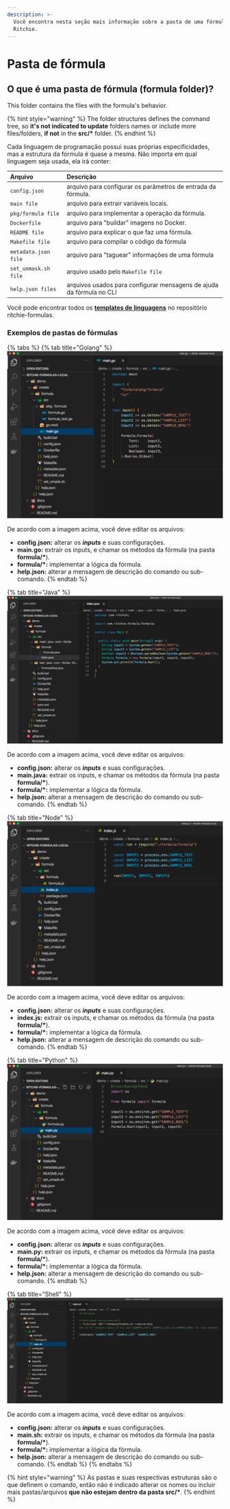 ```yaml
---
description: >-
  Você encontra nesta seção mais informação sobre a pasta de uma fórmula no
  Ritchie.
---
```


# Pasta de fórmula

## O que é uma pasta de fórmula \(formula folder\)? 

This folder contains the files with the formula's behavior. 

{% hint style="warning" %}
The folder structures defines the command tree, so **it's not indicated to update** folders names or include more files/folders, **if not** in the **src/\*** folder.
{% endhint %}

Cada linguagem de programação possui suas próprias especificidades, mas a estrutura da fórmula é quase a mesma. Não importa em qual linguagem seja usada, ela irá conter:

| Arquivo | Descrição |
| :--- | :--- |
| `config.json` | arquivo para configurar os parâmetros de entrada da fórmula. |
| `main file` | arquivo para extrair variáveis locais. |
| `pkg/formula file` | arquivo para implementar a operação da fórmula.  |
| `Dockerfile` | arquivo para "buildar" imagens no Docker.  |
| `README file` | arquivo para explicar o que faz uma fórmula. |
| `Makefile file` | arquivo para compilar o código da fórmula |
| `metadata.json file` | arquivo para "taguear" informações de uma fórmula  |
| `set_unmask.sh file` | arquivo usado pelo `Makefile file` |
| `help.json files` | arquivos usados para configurar mensagens de ajuda da fórmula no CLI |

Você pode encontrar todos os [**templates de linguagens**](https://github.com/ZupIT/ritchie-formulas/tree/master/templates/create_formula/languages) no repositório ritchie-formulas.

### Exemplos de pastas de fórmulas 

{% tabs %}
{% tab title="Golang" %}
![](../../../.gitbook/assets/go%20%281%29.png)

De acordo com a imagem acima, você deve editar os arquivos:

* **config.json:** alterar os _**inputs**_ e suas configurações.
* **main.go:** extrair os inputs, e chamar os métodos da fórmula \(na pasta **formula/\***\).
* **formula/\*:** implementar a lógica da fórmula.
* **help.json:** alterar a mensagem de descrição do comando ou sub-comando.
{% endtab %}

{% tab title="Java" %}
![](../../../.gitbook/assets/java%20%282%29.png)

De acordo com a imagem acima, você deve editar os arquivos:

* **config.json:** alterar os _**inputs**_ e suas configurações.
* **main.java:** extrair os inputs, e chamar os métodos da fórmula \(na pasta **formula/\***\).
* **formula/\*:** implementar a lógica da fórmula.
* **help.json:** alterar a mensagem de descrição do comando ou sub-comando.
{% endtab %}

{% tab title="Node" %}
![](../../../.gitbook/assets/node%20%283%29.png)

De acordo com a imagem acima, você deve editar os arquivos:

* **config.json:** alterar os _**inputs**_ e suas configurações.
* **index.js:** extrair os inputs, e chamar os métodos da fórmula \(na pasta **formula/\***\).
* **formula/\*:** implementar a lógica da fórmula.
* **help.json:** alterar a mensagem de descrição do comando ou sub-comando.
{% endtab %}

{% tab title="Python" %}
![](../../../.gitbook/assets/python%20%282%29.png)

De acordo com a imagem acima, você deve editar os arquivos:

* **config.json:** alterar os _**inputs**_ e suas configurações.
* **main.py:** extrair os inputs, e chamar os métodos da fórmula \(na pasta **formula/\***\).
* **formula/\*:** implementar a lógica da fórmula.
* **help.json:** alterar a mensagem de descrição do comando ou sub-comando.
{% endtab %}

{% tab title="Shell" %}
![](../../../.gitbook/assets/shell%20%282%29.png)

De acordo com a imagem acima, você deve editar os arquivos:

* **config.json:** alterar os _**inputs**_ e suas configurações.
* **main.sh:** extrair os inputs, e chamar os métodos da fórmula \(na pasta **formula/\***\).
* **formula/\*:** implementar a lógica da fórmula.
* **help.json:** alterar a mensagem de descrição do comando ou sub-comando.
{% endtab %}
{% endtabs %}

{% hint style="warning" %}
As pastas e suas respectivas estruturas são o que definem o comando, então não é indicado alterar os nomes ou incluir mais pastas/arquivos **que não estejam dentro da pasta src/\***.
{% endhint %}

